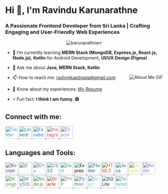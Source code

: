 # Hi 👋, I'm Ravindu Karunarathne
### A Passionate Frontend Developer from Sri Lanka | Crafting Engaging and User-Friendly Web Experiences

<p align="center">
  <img src="https://komarev.com/ghpvc/?username=karunarathnerr&label=Profile%20views&color=0e75b6&style=flat" alt="karunarathnerr" />
</p>

- 🌱 I’m currently learning **MERN Stack (MongoDB, Express.js, React.js, Node.js)**, **Kotlin** for Android Development, **UI/UX Design (Figma)**
  
- 💬 Ask me about **Java, MERN Stack, Kotlin**
   
- 📫 How to reach me: [rashmikapitigala@gmail.com](mailto:rashmikapitigala@gmail.com)
  <img align="right" src="https://raw.githubusercontent.com/7oSkaaa/7oSkaaa/refs/heads/main/Images/about_me.gif" alt="About Me GIF" />
- 📄 Know about my experiences: [My Resume](https://mysliit-my.sharepoint.com/:b:/g/personal/it22284198_my_sliit_lk/EajjtdPNdYBBtEClE_X7X5QBkigQ82qhsxvUegsF3XMjWA?e=DRfmbg)
  
- ⚡ Fun fact: **I think I am funny. 😄**

  
## Connect with me:

<div align="left">
  <a href="https://twitter.com/ravindurashmik4" target="_blank">
    <img src="https://cdn.jsdelivr.net/npm/simple-icons@v6/icons/twitter.svg" alt="Twitter" height="40" width="40" style="color: #1DA1F2;"/>
  </a>
  <a href="https://linkedin.com/in/ravindukarunarathne" target="_blank">
    <img src="https://cdn.jsdelivr.net/npm/simple-icons@v6/icons/linkedin.svg" alt="LinkedIn" height="40" width="40" style="color: #0077B5;"/>
  </a>
  <a href="https://fb.com/ravindu.rashmika.395" target="_blank">
    <img src="https://cdn.jsdelivr.net/npm/simple-icons@v6/icons/facebook.svg" alt="Facebook" height="40" width="40" style="color: #1877F2;"/>
  </a>
  <a href="https://instagram.com/_ravindu_rashmika_" target="_blank">
    <img src="https://cdn.jsdelivr.net/npm/simple-icons@v6/icons/instagram.svg" alt="Instagram" height="40" width="40" style="color: #E4405F;"/>
  </a>
  <a href="https://discord.gg/BcmfZfXu" target="_blank">
    <img src="https://cdn.jsdelivr.net/npm/simple-icons@v6/icons/discord.svg" alt="Discord" height="40" width="40" style="color: #7289DA;"/>
  </a>
</div>

## Languages and Tools:

<div align="left">
  <a href="https://getbootstrap.com" target="_blank" rel="noreferrer">
    <img src="https://cdn.jsdelivr.net/npm/simple-icons@v6/icons/bootstrap.svg" alt="Bootstrap" width="40" height="40" style="color: #563D7C"/>
  </a>
  <a href="https://www.cprogramming.com/" target="_blank" rel="noreferrer">
    <img src="https://cdn.jsdelivr.net/npm/simple-icons@v6/icons/c.svg" alt="C" width="40" height="40" style="color: #00599C"/>
  </a>
  <a href="https://www.w3schools.com/cpp/" target="_blank" rel="noreferrer">
    <img src="https://cdn.jsdelivr.net/npm/simple-icons@v6/icons/cplusplus.svg" alt="C++" width="40" height="40" style="color: #00599C"/>
  </a>
  <a href="https://www.w3schools.com/css/" target="_blank" rel="noreferrer">
    <img src="https://cdn.jsdelivr.net/npm/simple-icons@v6/icons/css3.svg" alt="CSS3" width="40" height="40" style="color: #1572B6"/>
  </a>
  <a href="https://dart.dev" target="_blank" rel="noreferrer">
    <img src="https://cdn.jsdelivr.net/npm/simple-icons@v6/icons/dart.svg" alt="Dart" width="40" height="40" style="color: #00B4B6"/>
  </a>
  <a href="https://expressjs.com" target="_blank" rel="noreferrer">
    <img src="https://cdn.jsdelivr.net/npm/simple-icons@v6/icons/express.svg" alt="Express.js" width="40" height="40" style="color: #000000"/>
  </a>
  <a href="https://flutter.dev" target="_blank" rel="noreferrer">
    <img src="https://cdn.jsdelivr.net/npm/simple-icons@v6/icons/flutter.svg" alt="Flutter" width="40" height="40" style="color: #02569B"/>
  </a>
  <a href="https://www.w3.org/html/" target="_blank" rel="noreferrer">
    <img src="https://cdn.jsdelivr.net/npm/simple-icons@v6/icons/html5.svg" alt="HTML5" width="40" height="40" style="color: #E34F26"/>
  </a>
  <a href="https://www.java.com" target="_blank" rel="noreferrer">
    <img src="https://cdn.jsdelivr.net/npm/simple-icons@v6/icons/java.svg" alt="Java" width="40" height="40" style="color: #007396"/>
  </a>
  <a href="https://developer.mozilla.org/en-US/docs/Web/JavaScript" target="_blank" rel="noreferrer">
    <img src="https://cdn.jsdelivr.net/npm/simple-icons@v6/icons/javascript.svg" alt="JavaScript" width="40" height="40" style="color: #F7DF1E"/>
  </a>
  <a href="https://kotlinlang.org" target="_blank" rel="noreferrer">
    <img src="https://cdn.jsdelivr.net/npm/simple-icons@v6/icons/kotlin.svg" alt="Kotlin" width="40" height="40" style="color: #7F52FF"/>
  </a>
  <a href="https://www.mongodb.com/" target="_blank" rel="noreferrer">
    <img src="https://cdn.jsdelivr.net/npm/simple-icons@v6/icons/mongodb.svg" alt="MongoDB" width="40" height="40" style="color: #47A248"/>
  </a>
  <a href="https://www.mysql.com/" target="_blank" rel="noreferrer">
    <img src="https://cdn.jsdelivr.net/npm/simple-icons@v6/icons/mysql.svg" alt="MySQL" width="40" height="40" style="color: #4479A1"/>
  </a>
  <a href="https://nodejs.org" target="_blank" rel="noreferrer">
    <img src="https://cdn.jsdelivr.net/npm/simple-icons@v6/icons/node-dot-js.svg" alt="Node.js" width="40" height="40" style="color: #339933"/>
  </a>
  <a href="https://www.oracle.com/" target="_blank" rel="noreferrer">
    <img src="https://cdn.jsdelivr.net/npm/simple-icons@v6/icons/oracle.svg" alt="Oracle" width="40" height="40" style="color: #F80000"/>
  </a>
  <a href="https://www.php.net" target="_blank" rel="noreferrer">
    <img src="https://cdn.jsdelivr.net/npm/simple-icons@v6/icons/php.svg" alt="PHP" width="40" height="40" style="color: #8C7D7D"/>
  </a>
  <a href="https://www.python.org" target="_blank" rel="noreferrer">
    <img src="https://cdn.jsdelivr.net/npm/simple-icons@v6/icons/python.svg" alt="Python" width="40" height="40" style="color: #3776AB"/>
  </a>
  <a href="https://reactjs.org/" target="_blank" rel="noreferrer">
    <img src="https://cdn.jsdelivr.net/npm/simple-icons@v6/icons/react.svg" alt="React" width="40" height="40" style="color: #61DAFB"/>
  </a>
  <a href="https://www.sqlite.org/" target="_blank" rel="noreferrer">
    <img src="https://cdn.jsdelivr.net/npm/simple-icons@v6/icons/sqlite.svg" alt="SQLite" width="40" height="40" style="color: #003B57"/>
  </a>
  <a href="https://tailwindcss.com/" target="_blank" rel="noreferrer">
    <img src="https://cdn.jsdelivr.net/npm/simple-icons@v6/icons/tailwindcss.svg" alt="Tailwind CSS" width="40" height="40" style="color: #38B2AC"/>
  </a>
</div>
